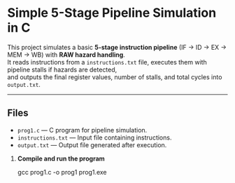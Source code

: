 
# Simple 5-Stage Pipeline Simulation in C

This project simulates a basic **5-stage instruction pipeline** (IF → ID → EX → MEM → WB) with **RAW hazard handling**.  
It reads instructions from a `instructions.txt` file, executes them with pipeline stalls if hazards are detected,  
and outputs the final register values, number of stalls, and total cycles into `output.txt`.

---

## Files
- `prog1.c` — C program for pipeline simulation.
- `instructions.txt` — Input file containing instructions.
- `output.txt` — Output file generated after execution.

1. **Compile and run the program**

   gcc prog1.c -o prog1
   prog1.exe
 

